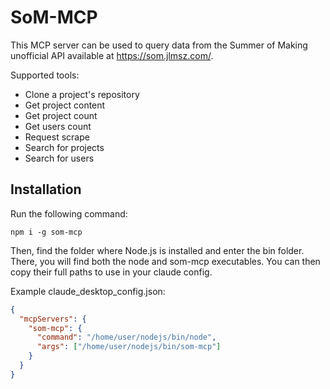 # SoM-MCP

This MCP server can be used to query data from the Summer of Making unofficial API available at https://som.jlmsz.com/.

Supported tools:

- Clone a project's repository
- Get project content
- Get project count
- Get users count
- Request scrape
- Search for projects
- Search for users

## Installation

Run the following command:

```
npm i -g som-mcp
```

Then, find the folder where Node.js is installed and enter the bin folder. There, you will find both the node and som-mcp executables. You can then copy their full paths to use in your claude config.

Example claude_desktop_config.json:

```json
{
  "mcpServers": {
    "som-mcp": {
      "command": "/home/user/nodejs/bin/node",
      "args": ["/home/user/nodejs/bin/som-mcp"]
    }
  }
}
```
